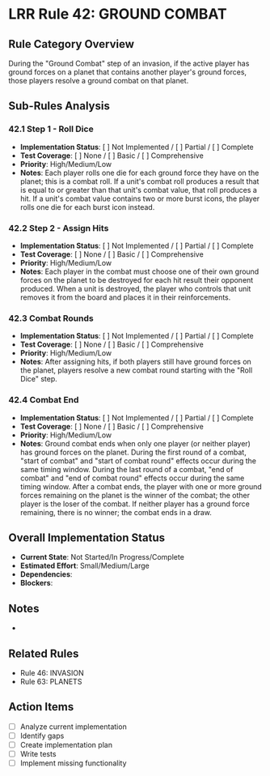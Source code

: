 # LRR Rule 42: GROUND COMBAT

## Rule Category Overview
During the "Ground Combat" step of an invasion, if the active player has ground forces on a planet that contains another player's ground forces, those players resolve a ground combat on that planet.

## Sub-Rules Analysis

### 42.1 Step 1 - Roll Dice
- **Implementation Status**: [ ] Not Implemented / [ ] Partial / [ ] Complete
- **Test Coverage**: [ ] None / [ ] Basic / [ ] Comprehensive
- **Priority**: High/Medium/Low
- **Notes**: Each player rolls one die for each ground force they have on the planet; this is a combat roll. If a unit's combat roll produces a result that is equal to or greater than that unit's combat value, that roll produces a hit. If a unit's combat value contains two or more burst icons, the player rolls one die for each burst icon instead.

### 42.2 Step 2 - Assign Hits
- **Implementation Status**: [ ] Not Implemented / [ ] Partial / [ ] Complete
- **Test Coverage**: [ ] None / [ ] Basic / [ ] Comprehensive
- **Priority**: High/Medium/Low
- **Notes**: Each player in the combat must choose one of their own ground forces on the planet to be destroyed for each hit result their opponent produced. When a unit is destroyed, the player who controls that unit removes it from the board and places it in their reinforcements.

### 42.3 Combat Rounds
- **Implementation Status**: [ ] Not Implemented / [ ] Partial / [ ] Complete
- **Test Coverage**: [ ] None / [ ] Basic / [ ] Comprehensive
- **Priority**: High/Medium/Low
- **Notes**: After assigning hits, if both players still have ground forces on the planet, players resolve a new combat round starting with the "Roll Dice" step.

### 42.4 Combat End
- **Implementation Status**: [ ] Not Implemented / [ ] Partial / [ ] Complete
- **Test Coverage**: [ ] None / [ ] Basic / [ ] Comprehensive
- **Priority**: High/Medium/Low
- **Notes**: Ground combat ends when only one player (or neither player) has ground forces on the planet. During the first round of a combat, "start of combat" and "start of combat round" effects occur during the same timing window. During the last round of a combat, "end of combat" and "end of combat round" effects occur during the same timing window. After a combat ends, the player with one or more ground forces remaining on the planet is the winner of the combat; the other player is the loser of the combat. If neither player has a ground force remaining, there is no winner; the combat ends in a draw.

## Overall Implementation Status
- **Current State**: Not Started/In Progress/Complete
- **Estimated Effort**: Small/Medium/Large
- **Dependencies**:
- **Blockers**:

## Notes
-

## Related Rules
- Rule 46: INVASION
- Rule 63: PLANETS

## Action Items
- [ ] Analyze current implementation
- [ ] Identify gaps
- [ ] Create implementation plan
- [ ] Write tests
- [ ] Implement missing functionality
